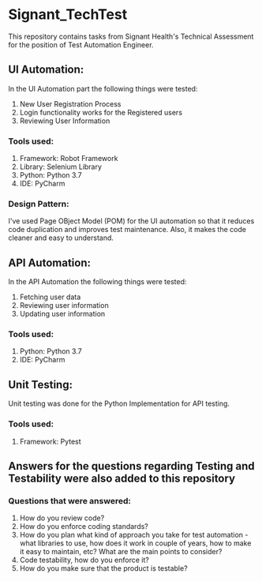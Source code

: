 # Signant_TechTest
This repository contains tasks from Signant Health's Technical Assessment for the position of Test Automation Engineer. 

##  UI Automation:
In the UI Automation part the following things were tested:
  1. New User Registration Process
  2. Login functionality works for the Registered users
  3. Reviewing User Information

### Tools used:
  1. Framework: Robot Framework
  2. Library:   Selenium Library
  3. Python: Python 3.7
  4. IDE: PyCharm

### Design Pattern:
I've used Page OBject Model (POM) for the UI automation so that it reduces code duplication and improves test maintenance. Also, it makes the code cleaner and easy to understand.

##  API Automation:
In the API Automation the following things were tested:
  1. Fetching user data
  2. Reviewing user information
  3. Updating user information
 
 ###  Tools used:
  1. Python: Python 3.7
  2. IDE: PyCharm

##  Unit Testing:
Unit testing was done for the Python Implementation for API testing. 

 ###  Tools used:
  1. Framework: Pytest

## Answers for the questions regarding Testing and Testability were also added to this repository

### Questions that were answered:
  1. How do you review code? 
  2. How do you enforce coding standards? 
  3. How do you plan what kind of approach you take for test automation - what libraries to use, how does it work in couple of years, how to make it easy to maintain, etc?        What are the main points to consider? 
  4. Code testability, how do you enforce it? 
  5. How do you make sure that the product is testable? 
